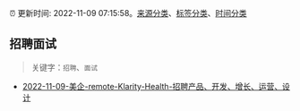 :alarm_clock: 更新时间: 2022-11-09 07:15:58。[来源分类](../README.md)、[标签分类](../TAGS.md)、[时间分类](../TIMELINE.md)

## 招聘面试


> 关键字：`招聘`、`面试`



- [2022-11-09-美企-remote-Klarity-Health-招聘产品、开发、增长、运营、设计](https://www.v2ex.com/t/893853) 